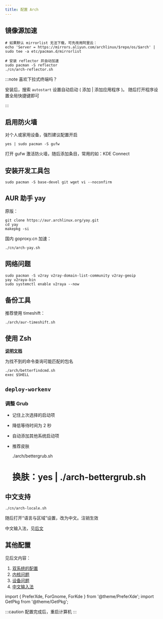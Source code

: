 ```yaml
---
title: 配置 Arch
---
```


## 镜像源加速

```shell
# 如果默认 mirrorlist 无法下载，可先改用阿里云：
echo 'Server = https://mirrors.aliyun.com/archlinux/$repo/os/$arch' | sudo tee -a etc/pacman.d/mirrorlist

# 安装 reflector 并自动加速
sudo pacman -S reflector
./cn/arch-reflector.sh
```

<PreferXde gnome kde hideSelector>
<ForKde>

:::note 喜欢下拉式终端吗？

<GetPkg name="yakuake" apt pacman dnf />

安装后，搜索 `autostart` 设置自动启动 ( 添加 | 添加应用程序 )。
随后打开程序设置全局快捷键即可

:::

</ForKde>
</PreferXde>

## 启用防火墙

对个人或家用设备，强烈建议配置开启

    yes | sudo pacman -S gufw

打开 gufw 激活防火墙，随后添加条目，常用的如：KDE Connect

## 安装开发工具包

    sudo pacman -S base-devel git wget vi --noconfirm

## AUR 助手 yay

原版：

```shell
git clone https://aur.archlinux.org/yay.git
cd yay
makepkg -si
```

国内 goproxy.cn 加速：

    ./cn/arch-yay.sh

## 网络问题

```shell
sudo pacman -S v2ray v2ray-domain-list-community v2ray-geoip
yay v2raya-bin
sudo systemctl enable v2raya --now
```

## 备份工具

推荐使用 timeshift：

    ./arch/aur-timeshift.sh

## 使用 Zsh

<p><strong><a href="/docs/devenv/zsh" target="_blank" >说明文档</a></strong></p>

为找不到的命令查询可能匹配的包名

```shell
./arch/betterfindcmd.sh
exec $SHELL
```

## `deploy-workenv`

### 调整 Grub

- 记住上次选择的启动项
- 降低等待时间为 2 秒
- 自动添加其他系统启动项
- 推荐皮肤

    ./arch/bettergrub.sh
    # 换肤：yes | ./arch-bettergrub.sh

## 中文支持

    ./cn/arch-locale.sh

<PreferXde gnome kde hideSelector>
<ForGnome>随后打开“语言与区域”设置，改为中文。注销生效</ForGnome>
</PreferXde>

中文输入法，见<a target="_blank" href="../mustdo/chinese">后文</a>

## 其他配置

见后文内容：

1. <a target="_blank" href="../mustdo/dual-os">双系统的配置</a>
2. <a target="_blank" href="../mustdo/kernel">内核问题</a>
3. <a target="_blank" href="../mustdo/device">设备问题</a>
4. <a target="_blank" href="../mustdo/chinese">中文输入法</a>

import {
PreferXde,
ForGnome,
ForKde
} from '@theme/PreferXde';
import GetPkg from '@theme/GetPkg';

:::caution 配置完成后，重启计算机
:::

